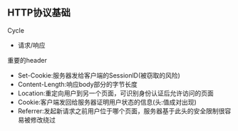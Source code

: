 ## HTTP协议基础

Cycle

- 请求/响应

重要的header

- Set-Cookie:服务器发给客户端的SessionlD(被窃取的风险)
- Content-Length:响应body部分的字节长度
- Location:重定向用户到另一个页面，可识别身份认证后允许访问的页面
- Cookie:客户端发回给服务器证明用户状态的信息(头:值成对出现)
- Referrer:发起新请求之前用户位于哪个页面，服务器基于此头的安全限制很容易被修改绕过